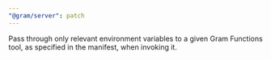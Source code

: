 ```yaml
---
"@gram/server": patch
---
```


Pass through only relevant environment variables to a given Gram Functions tool, as specified in the manifest, when invoking it.
